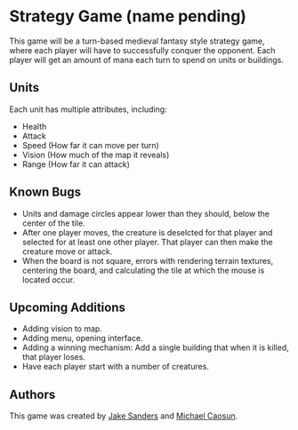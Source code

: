 # Strategy Game (name pending)

This game will be a turn-based medieval fantasy style strategy game, where each player will have to successfully conquer the opponent. Each player will get an amount of mana each turn to spend on units or buildings.

## Units

Each unit has multiple attributes, including:
* Health
* Attack
* Speed (How far it can move per turn)
* Vision (How much of the map it reveals)
* Range (How far it can attack)

## Known Bugs

* Units and damage circles appear lower than they should, below the center of the tile.
* After one player moves, the creature is deselcted for that player and selected for at least one other player. That player can then make the creature move or attack.
* When the board is not square, errors with rendering terrain textures, centering the board, and calculating the tile at which the mouse is located occur.

## Upcoming Additions

* Adding vision to map.
* Adding menu, opening interface.
* Adding a winning mechanism: Add a single building that when it is killed, that player loses.
* Have each player start with a number of creatures.

## Authors

This game was created by [Jake Sanders](https://github.com/ja-San) and [Michael Caosun](https://github.com/theonlycaosun).
